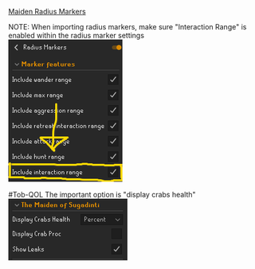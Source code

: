 








[Maiden Radius Markers](/assets/radius-markers/maiden-radius-markers.txt)

NOTE: When importing radius markers, make sure "Interaction Range" is enabled within the radius marker settings 
![](../../assets/img/plugins-2.png)

  

#Tob-QOL
The important option is "display crabs health"
![](/assets/img/plugins-1.png)